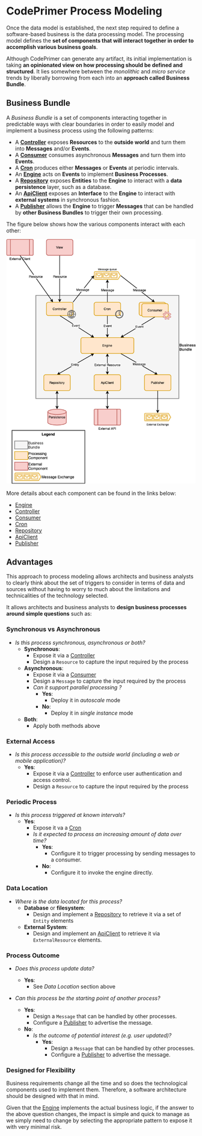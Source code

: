 # CodePrimer Process Modeling
Once the data model is established, the next step required to define a software-based business is the data processing model. The processing model defines the **set of components that will interact together in order to accomplish various business goals**. 

Although CodePrimer can generate any artifact, its initial implementation is taking **an opinionated view on how processing should be defined and structured**. It lies somewhere between the *monolithic* and *micro service* trends by liberally borrowing from each into an **approach called Business Bundle**.

## Business Bundle
A *Business Bundle* is a set of components interacting together in predictable ways with clear boundaries in order to easily model and implement a business process using the following patterns:
- A **[Controller](Controller.md)** exposes **Resources** to the **outside world** and turn them into **Messages** and/or **Events**.
- A **[Consumer](Consumer.md)** consumes asynchronous **Messages** and turn them into **Events**.
- A **[Cron](Cron.md)** produces either **Messages** or **Events** at periodic intervals.
- An **[Engine](Engine.md)** acts on **Events** to implement **Business Processes**.
- A **[Repository](Repository.md)** exposes **Entities** to the **Engine** to interact with a **data persistence** layer, such as a database.
- An **[ApiClient](ApiClient.md)** exposes an **Interface** to the **Engine** to interact with **external systems** in synchronous fashion.
- A **[Publisher](Publisher.md)** allows the **Engine** to trigger **Messages** that can be handled by **other Business Bundles** to trigger their own processing.

The figure below shows how the various components interact with each other:

![CodePrimer Business Bundle](../images/CodePrimer-BusinessBundle.png)

More details about each component can be found in the links below:
- [Engine](Engine.md)
- [Controller](Controller.md)
- [Consumer](Consumer.md)
- [Cron](Cron.md)
- [Repository](Repository.md)
- [ApiClient](ApiClient.md)
- [Publisher](Publisher.md)


## Advantages
This approach to process modeling allows architects and business analysts to clearly think about the set of triggers to consider in terms of data and sources without having to worry to much about the limitations and technicalities of the technology selected.

It allows architects and business analysts to **design business processes around simple questions** such as:

### Synchronous vs Asynchronous
- *Is this process synchronous, asynchronous or both?*
  - **Synchronous**:
    - Expose it via a [Controller](Controller.md)
    - Design a `Resource` to capture the input required by the process
  - **Asynchronous**:
    - Expose it via a [Consumer](Consumer.md)
    - Design a `Message` to capture the input required by the process
    - *Can it support parallel processing ?*
      - **Yes**:
        - Deploy it in *autoscale* mode
      - **No**:
        - Deploy it in *single instance* mode
  - **Both**:
    - Apply both methods above

### External Access
- *Is this process accessible to the outside world (including a web or mobile application)?*
  - **Yes**:
    - Expose it via a [Controller](Controller.md) to enforce user authentication and access control.
    - Design a `Resource` to capture the input required by the process

### Periodic Process
- *Is this process triggered at known intervals?*
  - **Yes**:
    - Expose it va a [Cron](Cron.md)
    - *Is it expected to process an increasing amount of data over time?*
      - **Yes**:
        - Configure it to trigger processing by sending messages to a consumer.
      - **No**:
        - Configure it to invoke the engine directly.

### Data Location
- *Where is the data located for this process?*
  - **Database** or **filesystem**:
    - Design and implement a [Repository](Repository.md) to retrieve it via a set of `Entity` elements
  - **External System**:
    - Design and implement an [ApiClient](ApiClient.md) to retrieve it via `ExternalResource` elements.

### Process Outcome
- *Does this process update data?*
  - **Yes**:
    - See *Data Location* section above
    
- *Can this process be the starting point of another process?*
  - **Yes**:
    - Design a `Message` that can be handled by other processes.
    - Configure a [Publisher](Publisher.md) to advertise the message.
  - **No**:
    - *Is the outcome of potential interest (e.g. user updated)?*
      - **Yes**:
        - Design a `Message` that can be handled by other processes.
        - Configure a [Publisher](Publisher.md) to advertise the message.
          
### Designed for Flexibility
Business requirements change all the time and so does the technological components used to implement them. Therefore, a software architecture should be designed with that in mind.
             
Given that the [Engine](Engine.md) implements the actual business logic, if the answer to the above question changes, the impact is simple and quick to manage as we simply need to change by selecting the appropriate pattern to expose it with very minimal risk.  